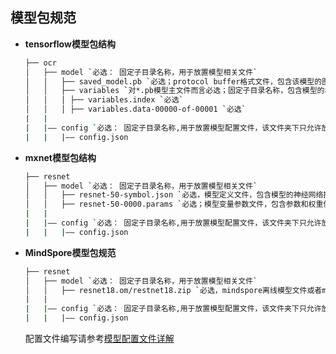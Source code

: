 **模型包规范**
----

* **tensorflow模型包结构**  
 
  ```bash
  ├── ocr
  │   ├── model	`必选： 固定子目录名称，用于放置模型相关文件`
  │   │   ├── saved_model.pb `必选；protocol buffer格式文件，包含该模型的图描述`
  │   │   ├── variables `对*.pb模型主文件而言必选；固定子目录名称，包含模型的权重偏差等信息`
  │   │   │	├── variables.index `必选`
  │   │   │	├── variables.data-00000-of-00001 `必选`
  |   |
  |   |—— config `必选： 固定子目录名称,用于放置模型配置文件，该文件夹下只允许放置一个文件`
  |   |   |—— config.json   
  
  ```
  
* **mxnet模型包结构**  

  ```bash
  ├── resnet
  │   ├── model	`必选： 固定子目录名称，用于放置模型相关文件`
  │   │   ├── resnet-50-symbol.json `必选，模型定义文件，包含模型的神经网络描述`
  │   │   ├── resnet-50-0000.params `必选；模型变量参数文件，包含参数和权重信息`
  |   |
  |   |—— config `必选： 固定子目录名称,用于放置模型配置文件，该文件夹下只允许放置一个文件`
  |   |   |—— config.json  
  
  ```
  
* **MindSpore模型包规范**

  ```bash
  ├── resnet
  │   ├── model	`必选： 固定子目录名称，用于放置模型相关文件`
  │   │   ├── resnet18.om/restnet18.zip `必选，mindspore离线模型文件或者mindspore编排模型文件`
  |   |
  |   |—— config `必选： 固定子目录名称,用于放置模型配置文件，该文件夹下只允许放置一个文件`
  |   |   |—— config.json  
  
  ```

  配置文件编写请参考[模型配置文件详解](https://github.com/dsnlevi/modelarts-example/blob/master/ModelManage/%E6%A8%A1%E5%9E%8B%E9%85%8D%E7%BD%AE%E6%96%87%E4%BB%B6%E8%AF%A6%E8%A7%A3.md)
